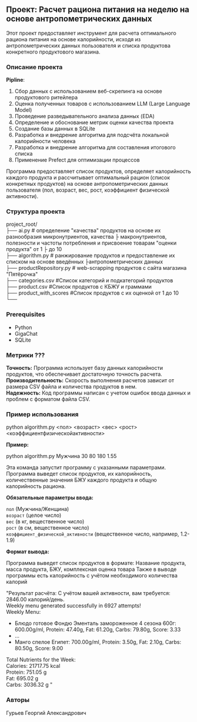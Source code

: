 ## Проект: Расчет рациона питания на неделю на основе антропометрических данных

Этот проект предоставляет инструмент для расчета оптимального рациона питания на основе калорийности, исходя из антропометрических данных пользователя и списка продуктова конкретного продуктового магазина.

### Описание проекта
**Pipline**:  
1. Сбор данных с использованием веб-скрепинга на основе продуктового ритейлера  
2. Оценка полученных товаров с использованием LLM (Large Language Model)
3. Проведение разведывательного анализа данных (EDA)
4. Определение и обоснование метрик оценки качества проекта
5. Создание базы данных в SQLite
6. Разработка и внедрение алгоритма для подсчёта локальной калорийности человека  
7. Разработка и внедрение алгоритма для составления итогового списка
8. Применение Prefect для оптимизации процессов

Программа предоставляет список продуктов, определяет калорийность каждого продукта и рассчитывает оптимальный рацион (список конкретных продуктов) на основе антропометрических данных пользователя (пол, возраст, вес, рост, коэффициент физической активности).

### Структура проекта
project_root/  
├── ai.py # определение "качества" продуктов на основе их разнообразия микронутриентов, качества ├ макронутриентов, полезности и частоты потребления и присвоение товарам "оценки продукта" от 1 ├ до 10  
├── algorithm.py # ранжирование продуктов и предоставление их списком на основе введённых ├антропометрических данных  
├── productRepository.py # web-scrapping продуктов с сайта магазина "Пятёрочка"  
├── categories.csv #Список категорий и подкатегорий продуктов   
├── product.csv #Список продуктов с КБЖУ и граммами   
├── product_with_scores #Список продуктов с их оценкой от 1 до 10  
└──

### Prerequisites
- Python
- GigaChat
- SQLite

### Метрики ???

**Точность:** Программа использует базу данных калорийности продуктов, что обеспечивает достаточную точность расчета.   
**Производительность:** Скорость выполнения расчетов зависит от размера CSV файла и количества продуктов в нем.  
**Надежность:** Код программы написан с учетом ошибок ввода данных и проблем с форматом файла CSV.

### Пример использования

python algorithm.py <пол> <возраст> <вес> <рост> <коэффициентфизическойактивности>

**Пример:**

python algorithm.py Мужчина 30 80 180 1.55

Эта команда запустит программу с указанными параметрами.  Программа выведет список продуктов, их калорийность, количественные значения БЖУ каждого продукта и общую калорийность рациона.


**Обязательные параметры ввода:**

`пол` (Мужчина/Женщина)  
`возраст` (целое число)  
`вес` (в кг, вещественное число)  
`рост` (в см, вещественное число)  
`коэффициент_физической_активности` (вещественное число, например, 1.2-1.9)

**Формат вывода:**

Программа выведет список продуктов в формате:
Название продукта, масса продукта, БЖУ, комплексная оценка товара
Также в выводе программы есть калорийность с учётом необходимого количества калорий

"Результат расчёта:
С учётом вашей активности, вам требуется: 2846.00 калорий/день.  
Weekly menu generated successfully in 6927 attempts!  
Weekly Menu:  
- Блюдо готовое Фондю Эменталь замороженное 4 сезона 600г: 600.00g/ml, Protein: 47.40g, Fat: 61.20g, Carbs: 79.80g, Score: 3.33
- ...  
- Манго спелое Египет: 700.00g/ml, Protein: 3.50g, Fat: 2.10g, Carbs: 80.50g, Score: 9.00 

Total Nutrients for the Week:  
Calories: 21717.75 kcal  
Protein: 751.05 g  
Fat: 695.02 g  
Carbs: 3036.32 g   "

### Авторы
Гурьев Георгий Александрович